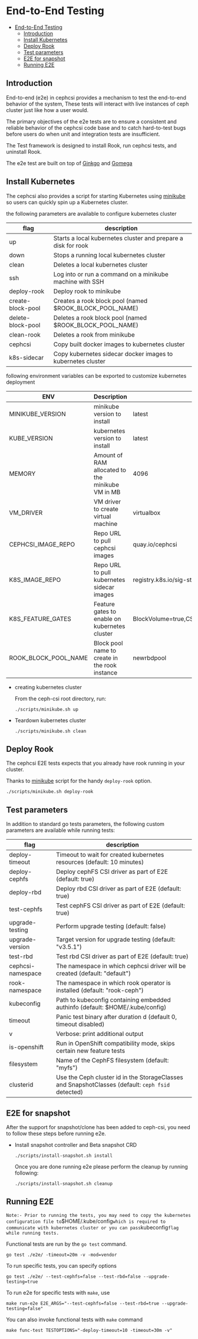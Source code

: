 # End-to-End Testing

- [End-to-End Testing](#end-to-end-testing)
  - [Introduction](#introduction)
  - [Install Kubernetes](#install-kubernetes)
  - [Deploy Rook](#deploy-rook)
  - [Test parameters](#test-parameters)
  - [E2E for snapshot](#e2e-for-snapshot)
  - [Running E2E](#running-e2e)

## Introduction

End-to-end (e2e) in cephcsi provides a mechanism to test the end-to-end
behavior of the system, These tests will interact with live instances of ceph
cluster just like how a user would.

The primary objectives of the e2e tests are to ensure a consistent and reliable
behavior of the cephcsi code base and to catch hard-to-test bugs before
users do when unit and integration tests are insufficient.

The Test framework is designed
to install Rook, run cephcsi tests, and uninstall Rook.

The e2e test are  built on top of  [Ginkgo](http://onsi.github.io/ginkgo/) and
[Gomega](http://onsi.github.io/gomega/)

## Install Kubernetes

The cephcsi also provides a script for starting Kubernetes using
[minikube](../scripts/minikube.sh) so users can quickly spin up a Kubernetes
cluster.

the following parameters are available to configure  kubernetes cluster

| flag              | description                                                   |
| ----------------- | ------------------------------------------------------------- |
| up                | Starts a local kubernetes cluster and prepare a disk for rook |
| down              | Stops a running local kubernetes cluster                      |
| clean             | Deletes a local kubernetes cluster                            |
| ssh               | Log into or run a command on a minikube machine with SSH      |
| deploy-rook       | Deploy rook to minikube                                       |
| create-block-pool | Creates a rook block pool (named $ROOK_BLOCK_POOL_NAME)       |
| delete-block-pool | Deletes a rook block pool (named $ROOK_BLOCK_POOL_NAME)       |
| clean-rook        | Deletes a rook from minikube                                  |
| cephcsi           | Copy built docker images to kubernetes cluster                |
| k8s-sidecar       | Copy kubernetes sidecar docker images to kubernetes cluster   |

following environment variables can be exported to customize kubernetes deployment

| ENV                  | Description                                      | Default                                                            |
|----------------------|--------------------------------------------------|--------------------------------------------------------------------|
| MINIKUBE_VERSION     | minikube version to install                      | latest                                                             |
| KUBE_VERSION         | kubernetes version to install                    | latest                                                             |
| MEMORY               | Amount of RAM allocated to the minikube VM in MB | 4096                                                               |
| VM_DRIVER            | VM driver to create virtual machine              | virtualbox                                                         |
| CEPHCSI_IMAGE_REPO   | Repo URL to pull cephcsi images                  | quay.io/cephcsi                                                    |
| K8S_IMAGE_REPO       | Repo URL to pull kubernetes sidecar images       | registry.k8s.io/sig-storage                                             |
| K8S_FEATURE_GATES    | Feature gates to enable on kubernetes cluster    | BlockVolume=true,CSIBlockVolume=true,VolumeSnapshotDataSource=true |
| ROOK_BLOCK_POOL_NAME | Block pool name to create in the rook instance   | newrbdpool                                                         |

- creating kubernetes  cluster

    From the ceph-csi root directory, run:

    ```console
    ./scripts/minikube.sh up
    ```

- Teardown kubernetes cluster

    ```console
    ./scripts/minikube.sh clean
    ```

## Deploy Rook

The cephcsi E2E tests expects that you already have rook running in your cluster.

Thanks to [minikube](../scripts/minikube.sh) script for the handy `deploy-rook` option.

```console
./scripts/minikube.sh deploy-rook
```

## Test parameters

In addition to standard go tests parameters, the following custom parameters
are available while running tests:

| flag              | description                                                                                       |
| ----------------- | ------------------------------------------------------------------------------------------------- |
| deploy-timeout    | Timeout to wait for created kubernetes resources (default: 10 minutes)                            |
| deploy-cephfs     | Deploy cephFS CSI driver as part of E2E (default: true)                                           |
| deploy-rbd        | Deploy rbd CSI driver as part of E2E (default: true)                                              |
| test-cephfs       | Test cephFS CSI driver as part of E2E (default: true)                                             |
| upgrade-testing   | Perform upgrade testing (default: false)                                                          |
| upgrade-version   | Target version for upgrade testing (default: "v3.5.1")                                            |
| test-rbd          | Test rbd CSI driver as part of E2E (default: true)                                                |
| cephcsi-namespace | The namespace in which cephcsi driver will be created (default: "default")                        |
| rook-namespace    | The namespace in which rook operator is installed (default: "rook-ceph")                          |
| kubeconfig        | Path to kubeconfig containing embedded authinfo (default: $HOME/.kube/config)                     |
| timeout           | Panic test binary after duration d (default 0, timeout disabled)                                  |
| v                 | Verbose: print additional output                                                                  |
| is-openshift      | Run in OpenShift compatibility mode, skips certain new feature tests                              |
| filesystem        | Name of the CephFS filesystem (default: "myfs")                                                   |
| clusterid         | Use the Ceph cluster id in the StorageClasses and SnapshotClasses (default: `ceph fsid` detected) |

## E2E for snapshot

After the support for snapshot/clone has been added to ceph-csi,
you need to follow these steps before running e2e.

- Install snapshot controller and Beta snapshot CRD

    ```console
    ./scripts/install-snapshot.sh install
    ```

    Once you are done running e2e please perform the cleanup by running following:

    ```console
    ./scripts/install-snapshot.sh cleanup
    ```

## Running E2E

`
Note:- Prior to running the tests, you may need to copy the kubernetes configuration
file to `$HOME/.kube/config` which is required to communicate with kubernetes
cluster or you can pass `kubeconfig`flag while running tests.
`

Functional tests are run by the `go test` command.

```console
go test ./e2e/ -timeout=20m -v -mod=vendor
```

To run specific tests, you can specify options

```console
go test ./e2e/ --test-cephfs=false --test-rbd=false --upgrade-testing=true
```

To run e2e for specific tests with `make`, use

```console
make run-e2e E2E_ARGS="--test-cephfs=false --test-rbd=true --upgrade-testing=false"
```

You can also invoke functional tests with `make` command

```console
make func-test TESTOPTIONS="-deploy-timeout=10 -timeout=30m -v"
```

